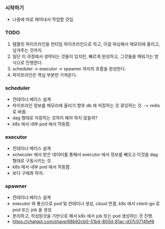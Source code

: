 ### 시작하기
- 나중에 따로 떼어내서 작업할 것임.  

### TODO
1. 템플릿 파이프라인을 런타임 파이프라인으로 하고, 이걸 파싱해서 메모리에 올리고, 넘겨주는 것까지.
2. 일단 이 과정에서 생략되는 것들이 있지만, 빠르게 완성하고, 그것들을 메워가는 방식으로 진행한다.  
3. scheduler -> executor -> spawner 까지의 흐름을 완성한다. 
4. 파이프라인은 핵심 부분만 가져온다.

### scheduler 
- 컨테이너 베이스 설계
- 파이프라인 정보를 메모리에 올리기 향후 db 에 저장하는 것 큐잉하는 것. -> redis 로 바꿈.  
- dag 형태로 저장하는 것까지 해야 하지 않을까?  
- k8s 에서 내부 pod 에서 작동함.

### executor
- 컨테이너 베이스 설계
- scheculer 에서 받은 데이터를 통해서 executor 에서 정보를 빼오고 이것을 dag 형태로 구동시키는 것.
- k8s 에서 내부 pod 에서 작동함.
- 보다 구체화 하자. 

### spawner
- 컨테이너 베이스 설계
- executor 와 통신으로 pod 및 컨테이너 생성, cloud 연결, k8s 에서 client-go 로 pod 또는 job 을 생성
- 분리하고, 작성된것을 기반으로 해서 k8s 에서 job 또는 pod 생성하는 것 진행.  
- 
  https://chatgpt.com/share/68b92cb0-51b4-800d-81ac-d37c0714fef6